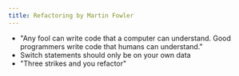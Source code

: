 ```yaml
---
title: Refactoring by Martin Fowler
---
```



* "Any fool can write code that a computer can understand. Good programmers write code that humans can understand."
* Switch statements should only be on your own data
* "Three strikes and you refactor"




